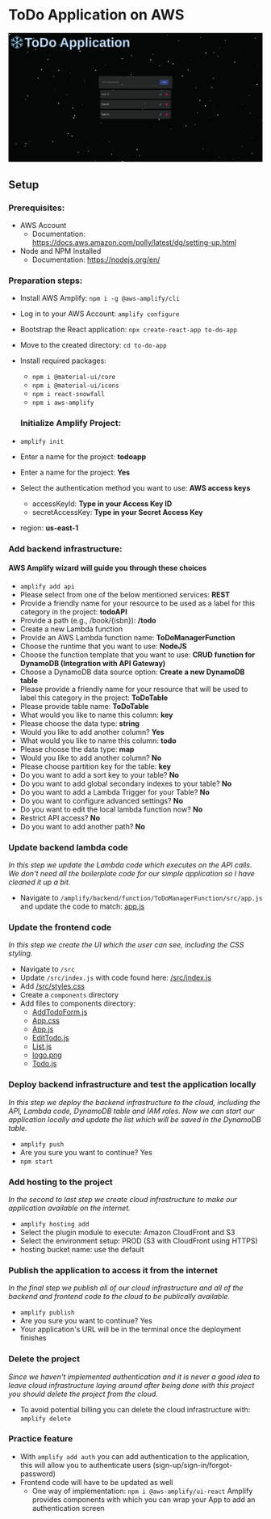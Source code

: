# ToDo Application on AWS
![](ToDoApp.gif)

## Setup

### Prerequisites:

- AWS Account
  - Documentation: https://docs.aws.amazon.com/polly/latest/dg/setting-up.html
- Node and NPM Installed
  - Documentation: https://nodejs.org/en/

### Preparation steps:

- Install AWS Amplify: `npm i -g @aws-amplify/cli`
- Log in to your AWS Account: `amplify configure`

- Bootstrap the React application: `npx create-react-app to-do-app`
- Move to the created directory: `cd to-do-app`
- Install required packages:

  - `npm i @material-ui/core`
  - `npm i @material-ui/icons`
  - `npm i react-snowfall`
  - `npm i aws-amplify`

  ### Initialize Amplify Project:

- `amplify init`
- Enter a name for the project: **todoapp**
- Enter a name for the project: **Yes**
- Select the authentication method you want to use: **AWS access keys**
  - accessKeyId: **Type in your Access Key ID**
  - secretAccessKey: **Type in your Secret Access Key**
- region: **us-east-1**

### Add backend infrastructure:

#### AWS Amplify wizard will guide you through these choices

- `amplify add api`
- Please select from one of the below mentioned services: **REST**
- Provide a friendly name for your resource to be used as a label for this category in the project: **todoAPI**
- Provide a path (e.g., /book/{isbn}): **/todo**
- Create a new Lambda function
- Provide an AWS Lambda function name: **ToDoManagerFunction**
- Choose the runtime that you want to use: **NodeJS**
- Choose the function template that you want to use: **CRUD function for DynamoDB (Integration with API Gateway)**
- Choose a DynamoDB data source option: **Create a new DynamoDB table**
- Please provide a friendly name for your resource that will be used to label this category in the project: **ToDoTable**
- Please provide table name: **ToDoTable**
- What would you like to name this column: **key**
- Please choose the data type: **string**
- Would you like to add another column? **Yes**
- What would you like to name this column: **todo**
- Please choose the data type: **map**
- Would you like to add another column? **No**
- Please choose partition key for the table: **key**
- Do you want to add a sort key to your table? **No**
- Do you want to add global secondary indexes to your table? **No**
- Do you want to add a Lambda Trigger for your Table? **No**
- Do you want to configure advanced settings? **No**
- Do you want to edit the local lambda function now? **No**
- Restrict API access? **No**
- Do you want to add another path? **No**

### Update backend lambda code

_In this step we update the Lambda code which executes on the API calls. We don't need all the boilerplate code for our simple application so I have cleaned it up a bit._

- Navigate to `/amplify/backend/function/ToDoManagerFunction/src/app.js` and update the code to match: [app.js](/amplify/backend/function/ToDoManagerFunction/src/app.js)


### Update the frontend code

_In this step we create the UI which the user can see, including the CSS styling._

- Navigate to `/src`
- Update `/src/index.js` with code found here: [/src/index.js](/src/index.js)
- Add [/src/styles.css](/src/styles.css)
- Create a `components` directory
- Add files to components directory:
  - [AddTodoForm.js](/src/components/AddTodoForm.js)
  - [App.css](/src/components/App.css)
  - [App.js](/src/components/App.js)
  - [EditTodo.js](/src/components/EditTodo.js)
  - [List.js](/src/components/List.js)
  - [logo.png](/src/components/logo.png)
  - [Todo.js](/src/components/Todo.js)


### Deploy backend infrastructure and test the application locally

_In this step we deploy the backend infrastructure to the cloud, including the API, Lambda code, DynamoDB table and IAM roles. Now we can start our application locally and update the list which will be saved in the DynamoDB table._

- `amplify push`
- Are you sure you want to continue? Yes
- `npm start`

### Add hosting to the project

_In the second to last step we create cloud infrastructure to make our application available on the internet._

- `amplify hosting add`
- Select the plugin module to execute: Amazon CloudFront and S3
- Select the environment setup: PROD (S3 with CloudFront using HTTPS)
- hosting bucket name: use the default

### Publish the application to access it from the internet

_In the final step we publish all of our cloud infrastructure and all of the backend and frontend code to the cloud to be publically available._

- `amplify publish`
- Are you sure you want to continue? Yes
- Your application's URL will be in the terminal once the deployment finishes

### Delete the project

_Since we haven't implemented authentication and it is never a good idea to leave cloud infrastructure laying around after being done with this project you should delete the project from the cloud._

- To avoid potential billing you can delete the cloud infrastructure with: `amplify delete`

### Practice feature

- With `amplify add auth` you can add authentication to the application, this will allow you to authenticate users (sign-up/sign-in/forgot-password)
- Frontend code will have to be updated as well
  - One way of implementation: `npm i @aws-amplify/ui-react` Amplify provides components with which you can wrap your App to add an authentication screen
